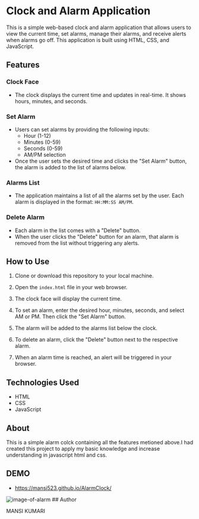 # Clock and Alarm Application

This is a simple web-based clock and alarm application that allows users to view the current time, set alarms, manage their alarms, and receive alerts when alarms go off. This application is built using HTML, CSS, and JavaScript.

## Features

### Clock Face

- The clock displays the current time and updates in real-time. It shows hours, minutes, and seconds.

### Set Alarm

- Users can set alarms by providing the following inputs:
  - Hour (1-12)
  - Minutes (0-59)
  - Seconds (0-59)
  - AM/PM selection
- Once the user sets the desired time and clicks the "Set Alarm" button, the alarm is added to the list of alarms below.

### Alarms List

- The application maintains a list of all the alarms set by the user. Each alarm is displayed in the format: `HH:MM:SS AM/PM`.

### Delete Alarm

- Each alarm in the list comes with a "Delete" button.
- When the user clicks the "Delete" button for an alarm, that alarm is removed from the list without triggering any alerts.

## How to Use

1. Clone or download this repository to your local machine.

2. Open the `index.html` file in your web browser.

3. The clock face will display the current time.

4. To set an alarm, enter the desired hour, minutes, seconds, and select AM or PM. Then click the "Set Alarm" button.

5. The alarm will be added to the alarms list below the clock.

6. To delete an alarm, click the "Delete" button next to the respective alarm.

7. When an alarm time is reached, an alert will be triggered in your browser.

## Technologies Used

- HTML
- CSS
- JavaScript

## About

This is a simple alarm colck containing all the features metioned above.I had created this project to apply  my basic knowledge and increase understanding in javascript html and css.

## DEMO
- https://mansi523.github.io/AlarmClock/
<img src="https://ibb.co/gy6JD7M" alt="image-of-alarm"/>
## Author

MANSI KUMARI


